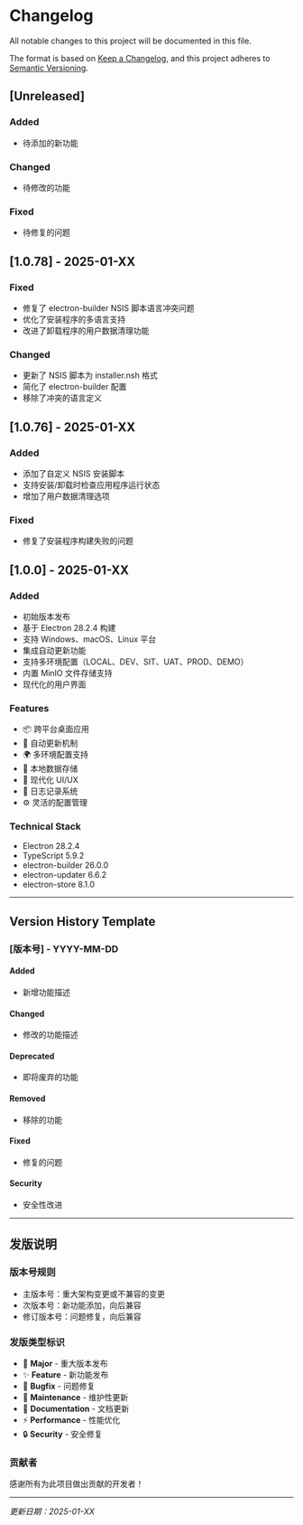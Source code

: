 # Changelog

All notable changes to this project will be documented in this file.

The format is based on [Keep a Changelog](https://keepachangelog.com/en/1.0.0/),
and this project adheres to [Semantic Versioning](https://semver.org/spec/v2.0.0.html).

## [Unreleased]

### Added
- 待添加的新功能

### Changed
- 待修改的功能

### Fixed
- 待修复的问题

## [1.0.78] - 2025-01-XX

### Fixed
- 修复了 electron-builder NSIS 脚本语言冲突问题
- 优化了安装程序的多语言支持
- 改进了卸载程序的用户数据清理功能

### Changed
- 更新了 NSIS 脚本为 installer.nsh 格式
- 简化了 electron-builder 配置
- 移除了冲突的语言定义

## [1.0.76] - 2025-01-XX

### Added
- 添加了自定义 NSIS 安装脚本
- 支持安装/卸载时检查应用程序运行状态
- 增加了用户数据清理选项

### Fixed
- 修复了安装程序构建失败的问题

## [1.0.0] - 2025-01-XX

### Added
- 初始版本发布
- 基于 Electron 28.2.4 构建
- 支持 Windows、macOS、Linux 平台
- 集成自动更新功能
- 支持多环境配置（LOCAL、DEV、SIT、UAT、PROD、DEMO）
- 内置 MinIO 文件存储支持
- 现代化的用户界面

### Features
- 📦 跨平台桌面应用
- 🔄 自动更新机制
- 🌍 多环境配置支持
- 💾 本地数据存储
- 🎨 现代化 UI/UX
- 📝 日志记录系统
- ⚙️ 灵活的配置管理

### Technical Stack
- Electron 28.2.4
- TypeScript 5.9.2
- electron-builder 26.0.0
- electron-updater 6.6.2
- electron-store 8.1.0

---

## Version History Template

### [版本号] - YYYY-MM-DD

#### Added
- 新增功能描述

#### Changed
- 修改的功能描述

#### Deprecated
- 即将废弃的功能

#### Removed
- 移除的功能

#### Fixed
- 修复的问题

#### Security
- 安全性改进

---

## 发版说明

### 版本号规则
- 主版本号：重大架构变更或不兼容的变更
- 次版本号：新功能添加，向后兼容
- 修订版本号：问题修复，向后兼容

### 发版类型标识
- 🎉 **Major** - 重大版本发布
- ✨ **Feature** - 新功能发布
- 🐛 **Bugfix** - 问题修复
- 🔧 **Maintenance** - 维护性更新
- 📖 **Documentation** - 文档更新
- ⚡ **Performance** - 性能优化
- 🔒 **Security** - 安全修复

### 贡献者
感谢所有为此项目做出贡献的开发者！

---

*更新日期：2025-01-XX*
